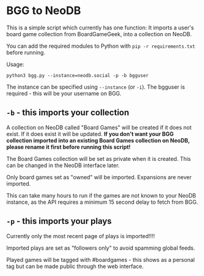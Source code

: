 # BGG to NeoDB

This is a simple script which currently has one function: It imports a user's board game collection from BoardGameGeek, into a collection on NeoDB.

You can add the required modules to Python with `pip -r requirements.txt` before running.

Usage:
```
python3 bgg.py --instance=neodb.social -p -b bgguser
```

The instance can be specified using `--instance` (or `-i`).  The bgguser is required - this will be your username on BGG. 

## `-b` - this imports your collection
A collection on NeoDB called "Board Games" will be created if it does not exist.  If it does exist it will be updated.  **If you don't want your BGG collection imported into an existing Board Games collection on NeoDB, please rename it first before running this script!**

The Board Games collection will be set as private when it is created.  This can be changed in the NeoDB interface later.

Only board games set as "owned" will be imported.  Expansions are never imported.

This can take many hours to run if the games are not known to your NeoDB instance, as the API requires a minimum 15 second delay to fetch from BGG.

## `-p` - this imports your plays
Currently only the most recent page of plays is imported!!!!

Imported plays are set as "followers only" to avoid spamming global feeds.

Played games will be tagged with #boardgames - this shows as a personal tag but can be made public through the web interface.

